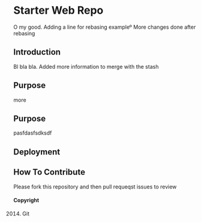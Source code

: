 # Starter Web Repo

 O my good. Adding a line for rebasing exampleº
 More changes done after rebasing
## Introduction
Bl bla bla. Added more information to merge with the stash

## Purpose
more 

## Purpose
pasfdasfsdksdf
## Deployment

## How To Contribute

Please fork this repository and then pull requeqst issues to review

#### Copyright

2014. Git
